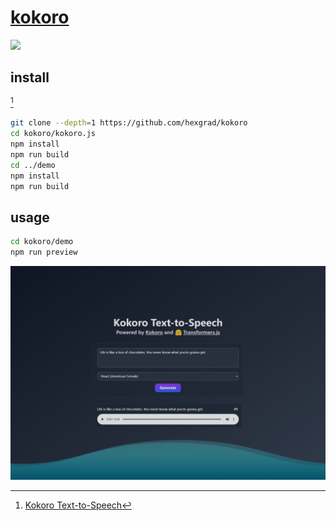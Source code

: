 # [kokoro](https://github.com/hexgrad/kokoro)

![](https://img.shields.io/github/license/hexgrad/kokoro)

## install

[^1]

```sh
git clone --depth=1 https://github.com/hexgrad/kokoro
cd kokoro/kokoro.js
npm install
npm run build
cd ../demo
npm install
npm run build
```

## usage

```sh
cd kokoro/demo
npm run preview
```

[^1]: [Kokoro Text-to-Speech](https://github.com/hexgrad/kokoro/tree/main/kokoro.js/demo)

![kokoro](/_image/optWeb/kokoro.png)
